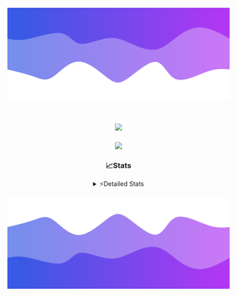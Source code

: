 ![Header](./header.png)
<div align="center">

<h1 align="center">
  <a href="https://git.io/typing-svg">
    <img src="https://readme-typing-svg.herokuapp.com/?lines=Hello,+There!+%F0%9F%91%8B;This+is+chicho.;Owner+on+Ocean;&center=true&size=25">
  </a>
</h1>
  
<p align="center">
  <img src="https://lanyard.cnrad.dev/api/852683595378196480" />
</p>

### 📈Stats
<details>
    <summary> ⚡Detailed Stats</summary>
    <br/>

<!--START_SECTION:waka-->
![Code Time](http://img.shields.io/badge/Code%20Time-1%2C102%20hrs%2017%20mins-blue)

![Profile Views](http://img.shields.io/badge/Profile%20Views-0-blue)

**🐱 My GitHub Data** 

> 📦 209.3 kB Used in GitHub's Storage 
 > 
> 🏆 0 Contributions in the Year 2025
 > 
> 🚫 Not Opted to Hire
 > 
> 📜 15 Public Repositories 
 > 
> 🔑 14 Private Repositories 
 > 
**I'm a Night 🦉** 

```text
🌞 Morning                24 commits          █░░░░░░░░░░░░░░░░░░░░░░░░   04.40 % 
🌆 Daytime                74 commits          ███░░░░░░░░░░░░░░░░░░░░░░   13.55 % 
🌃 Evening                242 commits         ███████████░░░░░░░░░░░░░░   44.32 % 
🌙 Night                  206 commits         █████████░░░░░░░░░░░░░░░░   37.73 % 
```
📅 **I'm Most Productive on Friday** 

```text
Monday                   29 commits          █░░░░░░░░░░░░░░░░░░░░░░░░   05.31 % 
Tuesday                  117 commits         █████░░░░░░░░░░░░░░░░░░░░   21.43 % 
Wednesday                85 commits          ████░░░░░░░░░░░░░░░░░░░░░   15.57 % 
Thursday                 74 commits          ███░░░░░░░░░░░░░░░░░░░░░░   13.55 % 
Friday                   130 commits         ██████░░░░░░░░░░░░░░░░░░░   23.81 % 
Saturday                 62 commits          ███░░░░░░░░░░░░░░░░░░░░░░   11.36 % 
Sunday                   49 commits          ██░░░░░░░░░░░░░░░░░░░░░░░   08.97 % 
```


📊 **This Week I Spent My Time On** 

```text
🕑︎ Time Zone: America/Argentina/Buenos_Aires

💬 Programming Languages: 
TypeScript               15 hrs 34 mins      ███████████████████░░░░░░   76.33 % 
JavaScript               2 hrs 15 mins       ███░░░░░░░░░░░░░░░░░░░░░░   11.03 % 
JSON                     1 hr 40 mins        ██░░░░░░░░░░░░░░░░░░░░░░░   08.20 % 
HTML                     29 mins             █░░░░░░░░░░░░░░░░░░░░░░░░   02.37 % 
Python                   19 mins             ░░░░░░░░░░░░░░░░░░░░░░░░░   01.60 % 

🔥 Editors: 
Cursor                   20 hrs 24 mins      █████████████████████████   100.00 % 

🐱‍💻 Projects: 
ocean-backend            15 hrs 50 mins      ███████████████████░░░░░░   77.61 % 
front-electro-patagonia-m4 hrs 13 mins       █████░░░░░░░░░░░░░░░░░░░░   20.68 % 
back-electro-patagonia-ma21 mins             ░░░░░░░░░░░░░░░░░░░░░░░░░   01.72 % 

💻 Operating System: 
Windows                  20 hrs 24 mins      █████████████████████████   100.00 % 
```

**I Mostly Code in JavaScript** 

```text
JavaScript               11 repos            ███████░░░░░░░░░░░░░░░░░░   29.73 % 
HTML                     7 repos             █████░░░░░░░░░░░░░░░░░░░░   18.92 % 
TypeScript               4 repos             ███░░░░░░░░░░░░░░░░░░░░░░   10.81 % 
Astro                    2 repos             █░░░░░░░░░░░░░░░░░░░░░░░░   05.41 % 
SCSS                     1 repo              █░░░░░░░░░░░░░░░░░░░░░░░░   02.70 % 
```




 Last Updated on 01/03/2025 14:13:46 UTC
<!--END_SECTION:waka-->
</details>

![Footer](./footer.png)

